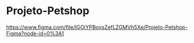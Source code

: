 # Projeto-Petshop

https://www.figma.com/file/lGOiYPBovsZefLZGMVh5Xe/Projeto-Petshop-Figma?node-id=0%3A1
